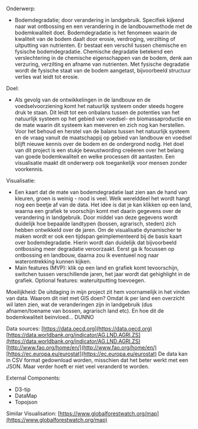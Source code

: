 Onderwerp:
- Bodemdegradatie; door verandering in landgebruik.
  Specifiek kijkend naar wat ontbossing en een verandering in de landbouwmethode met de bodemkwaliteit doet. 
  Bodemdegradatie is het fenomeen waarin de kwaliteit van de bodem daalt door erosie, verdroging, verzilting of uitputting van nutrienten.
  Er bestaat een verschil tussen chemische en fysische bodemdegradatie. Chemische degradatie betekend een verslechtering in de chemische
  eigenschappen van de bodem, denk aan verzuring, verzilting en afname van nutrienten. Met fysische degradatie wordt de fysische staat van 
  de bodem aangetast, bijvoorbeeld structuur verlies wat leidt tot erosie.
    
 Doel:
 - Als gevolg van de ontwikkelingen in de landbouw en de voedselvoorziening komt het natuurlijk systeem onder steeds hogere druk te staan.
   Dit leidt tot een onbalans tussen de potenties van het natuurlijk systeem op het gebied van voedsel- en biomassaproductie en de mate 
   waarin dit systeem kan meeveren en zich nog kan herstellen. Voor het behoud en herstel van de balans tussen het natuurlijk systeem en 
   de vraag vanuit de maatschappij op gebied van landbouw en voedsel blijft nieuwe kennis over de bodem en de ondergrond nodig.
   Het doel van dit project is een stukje bewustwording creëeren over het belang van goede bodemkwaliteit en welke processen dit 
   aantasten. Een visualisatie maakt dit onderwerp ook toegankelijk voor mensen zonder voorkennis.   
  
Visualisatie:
- Een kaart dat de mate van bodemdegradatie laat zien aan de hand van kleuren, groen is weinig - rood is veel. Welk werelddeel het wordt 
  hangt nog een beetje af van de data. 
  Het idee is dat je kan klikken op een land, waarna een grafiek te voorschijn komt met daarin gegevens over de verandering in landgebruik.
  Door middel van deze gegevens wordt duidelijk hoe bepaalde landtypen (bossen, agrarisch, steden) zich hebben ontwikkeld over de jaren. 
  Om de visualisatie dynamischer te maken wordt er ook een tijdspan geimplementeerd bij de basis kaart over bodemdegradatie. Hierin wordt
  dan duidelijk dat bijvoorbeeld ontbossing meer degradatie veroorzaakt. 
  Eerst ga ik focussen op ontbossing en landbouw, daarna zou ik eventueel nog naar waterontrekking kunnen kijken.
- Main features (MVP): klik op een land en grafiek komt tevoorschijn, switchen tussen verschillende jaren, het jaar wordt dat gehighlight
  in de grafiek.
  Optional features: wateruitputting toevoegen.

Moeilijkheid:
De uitdaging in mijn project zit hem voornamelijk in het vinden van data. 
Waarom dit niet met GIS doen? Omdat ik per land een overzicht wil laten zien, wat de veranderingen zijn in landgebruik (dus afnamen/toename  van bossen, agrarisch land etc). En hoe dit de bodemkwaliteit beinvloed... DUNNO

Data sources:
[https://data.oecd.org](https://data.oecd.org)
[https://data.worldbank.org/indicator/AG.LND.AGRI.ZS](https://data.worldbank.org/indicator/AG.LND.AGRI.ZS)
[http://www.fao.org/home/en/](http://www.fao.org/home/en/)
[https://ec.europa.eu/eurostat](https://ec.europa.eu/eurostat)
De data kan in CSV format gedownload worden, misschien dat het beter werkt met een JSON. Maar verder hoeft er niet veel veranderd 
te worden. 

External Components:
- D3-tip
- DataMap
- Topojson

Similar Visualisation:
[https://www.globalforestwatch.org/map](https://www.globalforestwatch.org/map)

